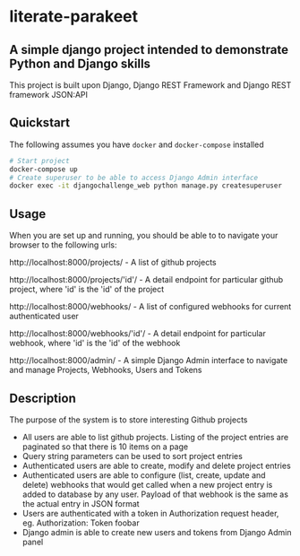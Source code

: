 # literate-parakeet

## A simple django project intended to demonstrate Python and Django skills

This project is built upon Django, Django REST Framework and Django REST framework JSON:API

## Quickstart
The following assumes you have `docker` and `docker-compose` installed

```bash
# Start project
docker-compose up
# Create superuser to be able to access Django Admin interface
docker exec -it djangochallenge_web python manage.py createsuperuser
```

## Usage
When you are set up and running, you should be able to to navigate your browser to the following urls:

http://localhost:8000/projects/ - A list of github projects

http://localhost:8000/projects/'id'/ - A detail endpoint for particular github project, where 'id' is the 'id' of the project

http://localhost:8000/webhooks/ - A list of configured webhooks for current authenticated user

http://localhost:8000/webhooks/'id'/ - A detail endpoint for particular webhook, where 'id' is the 'id' of the webhook

http://localhost:8000/admin/ - A simple Django Admin interface to navigate and manage Projects, Webhooks, Users and Tokens

## Description
The purpose of the system is to store interesting Github projects

- All users are able to list github projects. Listing
of the project entries are paginated so that there is 10 items on a page
- Query string parameters can be used to sort project entries
- Authenticated users are able to create, modify and delete project entries
- Authenticated users are able to configure (list, create, update and delete) webhooks that would get called when a new project entry is added to database by any user. Payload of that webhook is the same as the actual entry in JSON format
- Users are authenticated with a token in Authorization request header, eg. Authorization: Token foobar
- Django admin is able to create new users and tokens from Django Admin panel
